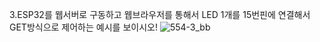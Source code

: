 3.ESP32를 웹서버로 구동하고 웹브라우저를 통해서 LED 1개를 15번핀에 연결해서 GET방식으로 제어하는 예시를 보이시오!
![554-3_bb](https://github.com/user-attachments/assets/584238e9-83e2-423c-ba61-33af08781997)
